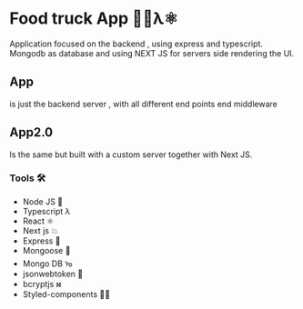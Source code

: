 # Food truck App 🧄🚚λ⚛️

Application focused on the backend , using express and typescript.
Mongodb as database and using NEXT JS for servers side rendering the UI.

## App

is just the backend server , with all different end points end middleware

## App2.0

Is the same but built with a custom server together with Next JS.

### Tools 🛠

- Node JS 🥝
- Typescript λ
- React ⚛️
- Next js 💥
- Express 🚝
- Mongoose 🐨
- Mongo DB ᠣ
- jsonwebtoken 🗼
- bcryptjs ⳮ
- Styled-components 💅🏻
